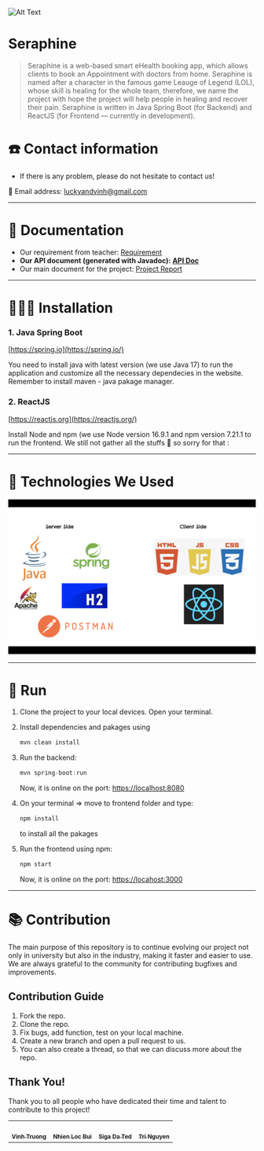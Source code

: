 ![Alt Text](https://media.giphy.com/media/Vr3HlfDMnSllDmnNNh/giphy.gif)

# Seraphine

> Seraphine is a web-based smart eHealth booking app, which allows clients to book an Appointment with doctors from home. Seraphine is named after a character in the famous game Leauge of Legend (LOL), whose skill is healing for the whole team, therefore, we name the project with hope the project will help people in healing and recover their pain. Seraphine is written in Java Spring Boot (for Backend) and ReactJS (for Frontend — currently in development).
> 

# ☎️ Contact information

- If there is any problem, please do not hesitate to contact us!

📧 Email address: luckyandvinh@gmail.com

---
# 📖 Documentation

- Our requirement from teacher: [Requirement](https://github.com/thvinhtruong/seraphine/blob/main/eHealth.pdf)
- **Our API document (generated with Javadoc): [API Doc](https://javadoc-seraphine.netlify.app)**
- Our main document for the project: [Project Report](https://github.com/thvinhtruong/seraphine/blob/main/Group_19___EHealth__Java___Object_Oriented_Programming.pdf)


---

# **👩🏻‍💻** Installation

### 1. Java Spring Boot

[https://spring.io](https://spring.io/)

You need to install java with latest version (we use Java 17) to run the application and customize all the necessary dependecies in the website. Remember to install maven - java pakage manager.

### 2. ReactJS

[https://reactjs.org](https://reactjs.org/)

Install Node and npm (we use Node version 16.9.1 and npm version 7.21.1 to run the frontend. We still not gather all the stuffs 🙂 so sorry for that :

---

# 🤖 Technologies We Used

<img src="technical_stack.png">

---

# 🏃 Run

1. Clone the project to your local devices. Open your terminal.
2. Install dependencies and pakages using 
    
    ```java
    mvn clean install
    ```
    
3. Run the backend: 
    
    ```java
    mvn spring-boot:run
    ```
    
    Now, it is online on the port: [https://localhost:8080](https://localhost:8080)
    
4. On your terminal ⇒ move to frontend folder and type: 
    
    ```jsx
    npm install
    ```
    
    to install all the pakages
    
5. Run the frontend using npm: 
    
    ```jsx
    npm start
    ```
    
    Now, it is online on the port: [https://locahost:3000](https://locahost:3000)
    

---

# 📚 Contribution

The main purpose of this repository is to continue evolving our project not only in university but also in the industry, making it faster and easier to use. We are always grateful to the community for contributing bugfixes and improvements. 

## Contribution Guide

1. Fork the repo.
2. Clone the repo.
3. Fix bugs, add function, test on your local machine.
4. Create a new branch and open a pull request to us.
5. You can also create a thread, so that we can discuss more about the repo.

## Thank You!

Thank you to all people who have dedicated their time and talent to contribute to this project!

<table>
   <tr>
      <td align="center"><a href="https://www.facebook.com/Vinh.2712/"><img src="" alt=""/><br /><sub><b>Vinh Truong</b></sub></td>
      <td align="center"><a href="https://www.facebook.com/profile.php?id=100005711777737"><img src="" width="100px;" alt=""/><br /><sub><b>Nhien Loc Bui</b></sub></a></td>
      <td align="center"><a href="https://www.facebook.com/ngophuc.linh"><img src="" alt=""/><br /><sub><b>Siga Da Ted</b></sub></td>
      <td align="center"><a href="https://www.facebook.com/10mnirt"><img src="" alt=""/><br /><sub><b>Tri Nguyen</b></sub></a></td>
   </tr>
</table>
